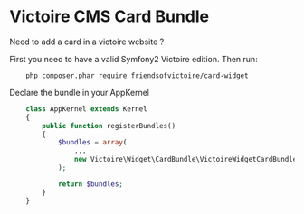 Victoire CMS Card Bundle 
============

Need to add a card in a victoire website ?

First you need to have a valid Symfony2 Victoire edition.
Then run:

```
    php composer.phar require friendsofvictoire/card-widget
```

Declare the bundle in your AppKernel

```php
    class AppKernel extends Kernel
    {
        public function registerBundles()
        {
            $bundles = array(
                ...
                new Victoire\Widget\CardBundle\VictoireWidgetCardBundle(),
            );

            return $bundles;
        }
    }
```
